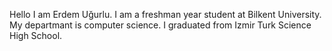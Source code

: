 Hello I am Erdem Uğurlu. I am a freshman year student at Bilkent University. My departmant is computer science. I graduated from Izmir Turk Science High School. 
